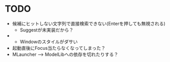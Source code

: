 ﻿# TODO
- 候補にヒットしない文字列で直接検索できない(Enterを押しても無視される)
    - Suggestが未実装だから？
- - Windowのスタイルがダサい
- 起動直後にFocus当たらなくなってしまった？
- MLauncher --> ModelLibへの依存を切れたりする？